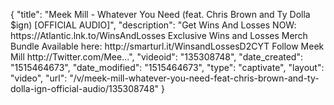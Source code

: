 {
    "title": "Meek Mill - Whatever You Need (feat. Chris Brown and Ty Dolla $ign) [OFFICIAL AUDIO]",
    "description": "Get Wins And Losses NOW: https:\/\/Atlantic.lnk.to\/WinsAndLosses Exclusive Wins and Losses Merch Bundle Available here: http:\/\/smarturl.it\/WinsandLossesD2CYT Follow Meek Mill http:\/\/Twitter.com\/Mee...",
    "videoid": "135308748",
    "date_created": "1515464673",
    "date_modified": "1515464673",
    "type": "captivate",
    "layout": "video",
    "url": "\/v\/meek-mill-whatever-you-need-feat-chris-brown-and-ty-dolla-ign-official-audio\/135308748"
}